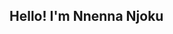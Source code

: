 
## Hello! I'm Nnenna Njoku
<!--
** Ninadatasavy/All-to-Know-About-Nnenna-Njoku** is a ✨ repository because its 'README.md' (this file) appears on your GitHub profile.
👋I'm a passionate Data Analyst with a keen interest in Data and Business Analytics. 

Here are some ideas to get you started:
👀 I thrive on extracting valuable insights from data through in-depth analysis, querying, manipulation, and visualization using tools like Python, SQL, Excel, and Power BI.
- 🔭 A passionate Data Analyst with a keen interest in Data and Business Analytics. 

- 🌱 I am actively seeking opportunities in the fields of Data Analyst and Business Intelligence. 
- 👯 If you'd like to connect or explore potential collaborations.
- 📫 You can find me on LinkedIn: https://www.linkedin.com/in/nnenna-njoku

Looking forward to engaging with you!
